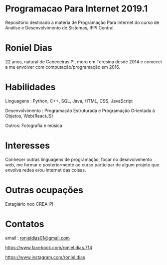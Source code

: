# Programacao Para Internet 2019.1
Repositório destinado a matéria de Programação Para Internet do curso de Análise e Desenvolvimento de Sistemas, IFPI Central.

# Roniel Dias
22 anos, natural de Cabeceiras PI, moro em Teresina desde 2014 e comecei a me envolver com computação/programação em  2016.

# Habilidades
Linguagens : Python, C++, SQL, Java, HTML, CSS, JavaScript

Desenvolvimento : Programação Estruturada e Programação Orientada à Objetos, Web(ReactJS)

Outros: Fotografia e música

# Interesses
Conhecer outras linguagens de programação, focar no desnvolvimento web, me formar e posteriormente ao curso participar de algum projeto  que envolva redes e/ou internet das coisas.

# Outras ocupações
Estagiário noo CREA-PI

# Contatos
email : ronieldias01@gmail.com

https://www.facebook.com/roniel.dias.714

https://www.instagram.com/roniel.dias
